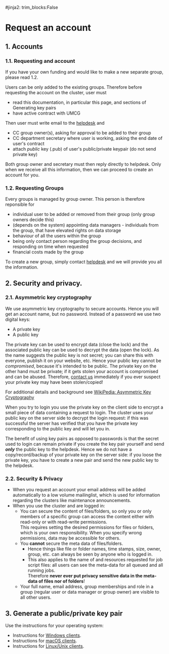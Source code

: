 #jinja2: trim_blocks:False
# Request an account

## 1. Accounts

### 1.1. Requesting and account

If you have your own funding and would like to make a new separate group, please read 1.2.

Users can be only added to the existing groups. Therefore before requesting the account on the cluster, user must

 - read this documentation, in particular this page, and sections of Generating key pairs
 - have active contract with UMCG
 
Then user must write email to the [helpdesk](../contact/) and

 - CC group owner(s), asking for approval to be added to their group
 - CC department secretary where user is working, asking the end date of user's contract
 - attach *public* key (.pub) of user's public/private keypair (do not send private key)

Both group owner and secretary must then reply directly to helpdesk. Only when we receive all this information, then we can proceed to create an account for you.

### 1.2. Requesting Groups

Every groups is managed by group owner. This person is therefore reponsible for

 - individual user to be added or removed from their group (only group owners decide this)
 - (depends on the system) appointing data managers - individuals from the group, that have elevated rights on data storage
 - behaviour of all the users within the group
 - being only contact person regarding the group decisions, and responding on time when requested
 - financial costs made by the group

To create a new group, simply contact [helpdesk](../contact/) and we will provide you all the information.

## 2. Security and privacy.

### 2.1. Asymmetric key cryptography

We use asymmetric key cryptography to secure accounts. Hence you will get an account name, but no password. Instead of a password we use two digital keys:

 * A private key
 * A public key

The private key can be used to encrypt data (close the lock) and the associated public key can be used to decrypt the data (open the lock).
As the name suggests the public key is not secret; you can share this with everyone, publish it on your website, etc.
Hence your public key cannot be _compromised_, because it's intended to be public.
The private key on the other hand must be private; if it gets stolen your account is compromised and can be abused.
Therefore, [contact us](../contact/) immediately if you ever suspect your private key may have been stolen/copied!

For additional details and background see [WikiPedia: Asymmetric Key Cryptography](http://en.wikipedia.org/wiki/Public-key_cryptography)

When you try to login you use the private key on the client side to encrypt a small piece of data containing a request to login.
The cluster uses your public key on the server side to decrypt the login request: if this was successful the server has verified that you have the private key corresponding to the public key and will let you in.

The benefit of using key pairs as opposed to passwords is that the secret used to login can remain private if you create the key pair yourself and send _**only**_ the public key to the helpdesk.
Hence we do not have a copy/record/backup of your private key on the server side: if you loose the private key, you have to create a new pair and send the new public key to the helpdesk.

### 2.2. Security & Privacy

* When you request an account your email address will be added automatically to a low volume mailinglist, 
  which is used for information regarding the clusters like maintenance announcements.
* When you use the cluster and are logged in:
  * You can secure the content of files/folders, so only you or only members of a specific group can access the content either with read-only or with read-write permissions.  
    This requires setting the desired permissions for files or folders, which is your own responsibility. When you specify wrong permissions, data may be accessible for others.
  * You **cannot** secure the meta data of files/folders.
    * Hence things like file or folder names, time stamps, size, owner, group, etc. can always be seen by anyone who is logged in.
    * This also applies to the name of and resources requested for job script files: all users can see the meta-data for all queued and all running jobs.  
  Therefore **never ever put privacy sensitive data in the meta-data of files nor of folders**!
  * Your full name, email address, group memberships and role in a group (regular user or data manager or group owner) are visible to all other users.

## 3. Generate a public/private key pair

Use the instructions for your operating system:

 * Instructions for [Windows clients](../generate-key-pair-mobaxterm/).
 * Instructions for [macOS clients](../generate-key-pair-openssh/).
 * Instructions for [Linux/Unix clients](../generate-key-pair-openssh/).
